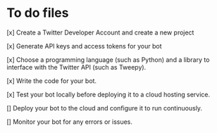 # To do files

[x] Create a Twitter Developer Account and create a new project

[x] Generate API keys and access tokens for your bot

[x] Choose a programming language (such as Python) and a library to interface with the Twitter API (such as Tweepy).

[x] Write the code for your bot.

[x] Test your bot locally before deploying it to a cloud hosting service.

[] Deploy your bot to the cloud and configure it to run continuously.

[] Monitor your bot for any errors or issues.
